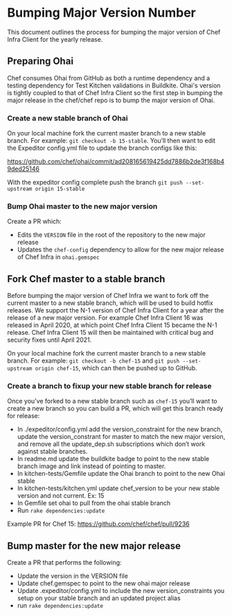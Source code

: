# Bumping Major Version Number

This document outlines the process for bumping the major version of Chef Infra Client for the yearly release.

## Preparing Ohai

Chef consumes Ohai from GitHub as both a runtime dependency and a testing dependency for Test Kitchen validations in Buildkite. Ohai's version is tightly coupled to that of Chef Infra Client so the first step in bumping the major release in the chef/chef repo is to bump the major version of Ohai.

### Create a new stable branch of Ohai

On your local machine fork the current master branch to a new stable branch. For example: `git checkout -b 15-stable`. You’ll then want to edit the Expeditor config.yml file to update the branch configs like this:

https://github.com/chef/ohai/commit/ad208165619425dd7886b2de3f168b49ded25146

With the expeditor config complete push the branch `git push --set-upstream origin 15-stable`

### Bump Ohai master to the new major version

Create a PR which:

- Edits the `VERSION` file in the root of the repository to the new major release
- Updates the `chef-config` dependency to allow for the new major release of Chef Infra in `ohai.gemspec`

## Fork Chef master to a stable branch

Before bumping the major version of Chef Infra we want to fork off the current master to a new stable branch, which will be used to build hotfix releases. We support the N-1 version of Chef Infra Client for a year after the release of a new major version. For example Chef Infra Client 16 was released in April 2020, at which point Chef Infra Client 15 became the N-1 release. Chef Infra Client 15 will then be maintained with critical bug and security fixes until April 2021.

On your local machine fork the current master branch to a new stable branch. For example: `git checkout -b chef-15` and `git push --set-upstream origin chef-15`, which can then be pushed up to GitHub.

### Create a branch to fixup your new stable branch for release

Once you’ve forked to a new stable branch such as `chef-15` you’ll want to create a new branch so you can build a PR, which will get this branch ready for release:

- In ./expeditor/config.yml add the version_constraint for the new branch, update the version_constrant for master to match the new major version, and remove all the update_dep.sh subscriptions which don’t work against stable branches.
- In readme.md update the buildkite badge to point to the new stable branch image and link instead of pointing to master.
- In kitchen-tests/Gemfile update the Ohai branch to point to the new Ohai stable
- In kitchen-tests/kitchen.yml update chef_version to be your new stable version and not current. Ex: 15
- In Gemfile set ohai to pull from the ohai stable branch
- Run `rake dependencies:update`

Example PR for Chef 15: https://github.com/chef/chef/pull/9236

## Bump master for the new major release

Create a PR that performs the following:

- Update the version in the VERSION file
- Update chef.gemspec to point to the new ohai major release
- Update .expeditor/config.yml to include the new version_constraints you setup on your stable branch and an updated project alias
- run `rake dependencies:update`
